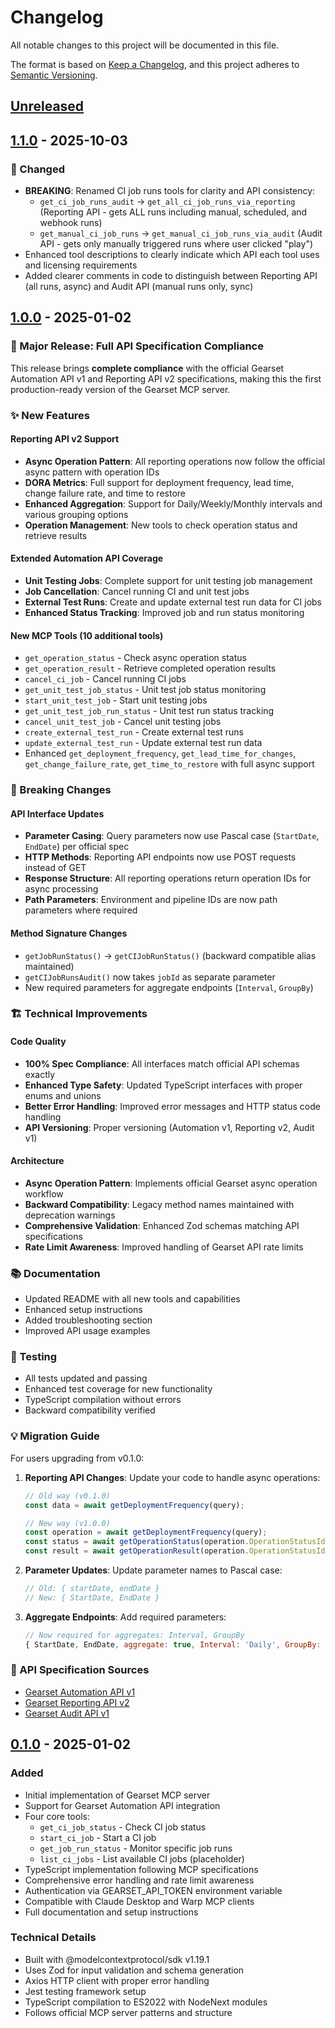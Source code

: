 # Changelog

All notable changes to this project will be documented in this file.

The format is based on [Keep a Changelog](https://keepachangelog.com/en/1.0.0/),
and this project adheres to [Semantic Versioning](https://semver.org/spec/v2.0.0.html).

## [Unreleased]

## [1.1.0] - 2025-10-03

### 🔄 Changed
- **BREAKING**: Renamed CI job runs tools for clarity and API consistency:
  - `get_ci_job_runs_audit` → `get_all_ci_job_runs_via_reporting` (Reporting API - gets ALL runs including manual, scheduled, and webhook runs)
  - `get_manual_ci_job_runs` → `get_manual_ci_job_runs_via_audit` (Audit API - gets only manually triggered runs where user clicked "play")
- Enhanced tool descriptions to clearly indicate which API each tool uses and licensing requirements
- Added clearer comments in code to distinguish between Reporting API (all runs, async) and Audit API (manual runs only, sync)

## [1.0.0] - 2025-01-02

### 🎉 Major Release: Full API Specification Compliance

This release brings **complete compliance** with the official Gearset Automation API v1 and Reporting API v2 specifications, making this the first production-ready version of the Gearset MCP server.

### ✨ New Features

#### Reporting API v2 Support
- **Async Operation Pattern**: All reporting operations now follow the official async pattern with operation IDs
- **DORA Metrics**: Full support for deployment frequency, lead time, change failure rate, and time to restore
- **Enhanced Aggregation**: Support for Daily/Weekly/Monthly intervals and various grouping options
- **Operation Management**: New tools to check operation status and retrieve results

#### Extended Automation API Coverage
- **Unit Testing Jobs**: Complete support for unit testing job management
- **Job Cancellation**: Cancel running CI and unit test jobs
- **External Test Runs**: Create and update external test run data for CI jobs
- **Enhanced Status Tracking**: Improved job and run status monitoring

#### New MCP Tools (10 additional tools)
- `get_operation_status` - Check async operation status
- `get_operation_result` - Retrieve completed operation results  
- `cancel_ci_job` - Cancel running CI jobs
- `get_unit_test_job_status` - Unit test job status monitoring
- `start_unit_test_job` - Start unit testing jobs
- `get_unit_test_job_run_status` - Unit test run status tracking
- `cancel_unit_test_job` - Cancel unit testing jobs
- `create_external_test_run` - Create external test runs
- `update_external_test_run` - Update external test run data
- Enhanced `get_deployment_frequency`, `get_lead_time_for_changes`, `get_change_failure_rate`, `get_time_to_restore` with full async support

### 🔧 Breaking Changes

#### API Interface Updates
- **Parameter Casing**: Query parameters now use Pascal case (`StartDate`, `EndDate`) per official spec
- **HTTP Methods**: Reporting API endpoints now use POST requests instead of GET
- **Response Structure**: All reporting operations return operation IDs for async processing
- **Path Parameters**: Environment and pipeline IDs are now path parameters where required

#### Method Signature Changes
- `getJobRunStatus()` → `getCIJobRunStatus()` (backward compatible alias maintained)
- `getCIJobRunsAudit()` now takes `jobId` as separate parameter
- New required parameters for aggregate endpoints (`Interval`, `GroupBy`)

### 🏗️ Technical Improvements

#### Code Quality
- **100% Spec Compliance**: All interfaces match official API schemas exactly
- **Enhanced Type Safety**: Updated TypeScript interfaces with proper enums and unions
- **Better Error Handling**: Improved error messages and HTTP status code handling
- **API Versioning**: Proper versioning (Automation v1, Reporting v2, Audit v1)

#### Architecture
- **Async Operation Pattern**: Implements official Gearset async operation workflow
- **Backward Compatibility**: Legacy method names maintained with deprecation warnings
- **Comprehensive Validation**: Enhanced Zod schemas matching API specifications
- **Rate Limit Awareness**: Improved handling of Gearset API rate limits

### 📚 Documentation
- Updated README with all new tools and capabilities
- Enhanced setup instructions
- Added troubleshooting section
- Improved API usage examples

### 🧪 Testing
- All tests updated and passing
- Enhanced test coverage for new functionality
- TypeScript compilation without errors
- Backward compatibility verified

### 💡 Migration Guide

For users upgrading from v0.1.0:

1. **Reporting API Changes**: Update your code to handle async operations:
   ```javascript
   // Old way (v0.1.0)
   const data = await getDeploymentFrequency(query);
   
   // New way (v1.0.0)
   const operation = await getDeploymentFrequency(query);
   const status = await getOperationStatus(operation.OperationStatusId);
   const result = await getOperationResult(operation.OperationStatusId);
   ```

2. **Parameter Updates**: Update parameter names to Pascal case:
   ```javascript
   // Old: { startDate, endDate }
   // New: { StartDate, EndDate }
   ```

3. **Aggregate Endpoints**: Add required parameters:
   ```javascript
   // Now required for aggregates: Interval, GroupBy
   { StartDate, EndDate, aggregate: true, Interval: 'Daily', GroupBy: 'Status' }
   ```

### 🔗 API Specification Sources
- [Gearset Automation API v1](https://api.gearset.com/public/docs/automation-api-v1/api-specification.json)
- [Gearset Reporting API v2](https://api.gearset.com/public/docs/reporting-api-v2/api-specification.json) 
- [Gearset Audit API v1](https://api.gearset.com/public/docs/audit-api-v1/api-specification.json)

## [0.1.0] - 2025-01-02

### Added
- Initial implementation of Gearset MCP server
- Support for Gearset Automation API integration
- Four core tools:
  - `get_ci_job_status` - Check CI job status
  - `start_ci_job` - Start a CI job
  - `get_job_run_status` - Monitor specific job runs  
  - `list_ci_jobs` - List available CI jobs (placeholder)
- TypeScript implementation following MCP specifications
- Comprehensive error handling and rate limit awareness
- Authentication via GEARSET_API_TOKEN environment variable
- Compatible with Claude Desktop and Warp MCP clients
- Full documentation and setup instructions

### Technical Details
- Built with @modelcontextprotocol/sdk v1.19.1
- Uses Zod for input validation and schema generation
- Axios HTTP client with proper error handling
- Jest testing framework setup
- TypeScript compilation to ES2022 with NodeNext modules
- Follows official MCP server patterns and structure

[Unreleased]: https://github.com/jaredbt/gearset-mcp-server/compare/v1.1.0...HEAD
[1.1.0]: https://github.com/jaredbt/gearset-mcp-server/compare/v1.0.0...v1.1.0
[1.0.0]: https://github.com/jaredbt/gearset-mcp-server/releases/tag/v1.0.0
[0.1.0]: https://github.com/jaredbt/gearset-mcp-server/releases/tag/v0.1.0
